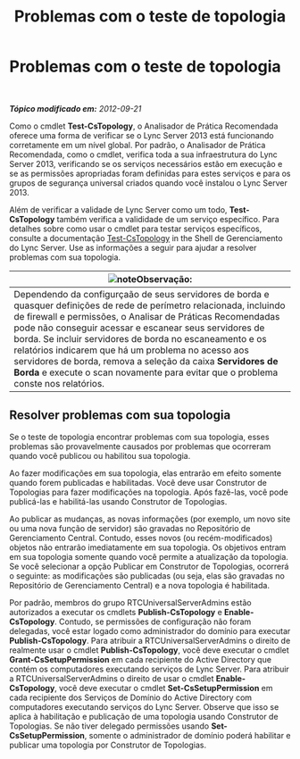 ﻿---
title: Problemas com o teste de topologia
TOCTitle: Problemas com o teste de topologia
ms:assetid: 821e8916-7b5d-4f64-8fb0-e5cc392ec1bb
ms:mtpsurl: https://technet.microsoft.com/pt-br/library/JJ205045(v=OCS.15)
ms:contentKeyID: 49307295
ms.date: 05/19/2016
mtps_version: v=OCS.15
ms.translationtype: HT
---

# Problemas com o teste de topologia

 

_**Tópico modificado em:** 2012-09-21_

Como o cmdlet **Test-CsTopology**, o Analisador de Prática Recomendada oferece uma forma de verificar se o Lync Server 2013 está funcionando corretamente em um nível global. Por padrão, o Analisador de Prática Recomendada, como o cmdlet, verifica toda a sua infraestrutura do Lync Server 2013, verificando se os serviços necessários estão em execução e se as permissões apropriadas foram definidas para estes serviços e para os grupos de segurança universal criados quando você instalou o Lync Server 2013.

Além de verificar a validade de Lync Server como um todo, **Test-CsTopology** também verifica a valididade de um serviço específico. Para detalhes sobre como usar o cmdlet para testar serviços específicos, consulte a documentação [Test-CsTopology](https://docs.microsoft.com/en-us/powershell/module/skype/Test-CsTopology) in the Shell de Gerenciamento do Lync Server. Use as informações a seguir para ajudar a resolver problemas com sua topologia.

<table>
<thead>
<tr class="header">
<th><img src="images/Gg425756.note(OCS.15).gif" title="note" alt="note" />Observação:</th>
</tr>
</thead>
<tbody>
<tr class="odd">
<td>Dependendo da configurçaão de seus servidores de borda e quasquer definições de rede de perímetro relacionada, incluindo de firewall e permissões, o Analisar de Práticas Recomendadas pode não conseguir acessar e escanear seus servidores de borda. Se incluir servidores de borda no escaneamento e os relatórios indicarem que há um problema no acesso aos servidores de borda, remova a seleção da caixa <strong>Servidores de Borda</strong> e execute o scan novamente para evitar que o problema conste nos relatórios.</td>
</tr>
</tbody>
</table>


## Resolver problemas com sua topologia

Se o teste de topologia encontrar problemas com sua topologia, esses problemas são provavelmente causados por problemas que ocorreram quando você publicou ou habilitou sua topologia.

Ao fazer modificações em sua topologia, elas entrarão em efeito somente quando forem publicadas e habilitadas. Você deve usar Construtor de Topologias para fazer modificações na topologia. Após fazê-las, você pode publicá-las e habilitá-las usando Construtor de Topologias.

Ao publicar as mudanças, as novas informações (por exemplo, um novo site ou uma nova função de servidor) são gravadas no Repositório de Gerenciamento Central. Contudo, esses novos (ou recém-modificados) objetos não entrarão imediatamente em sua topologia. Os objetivos entram em sua topologia somente quando você permite a atualização da topologia. Se você selecionar a opção Publicar em Construtor de Topologias, ocorrerá o seguinte: as modificações são publicadas (ou seja, elas são gravadas no Repositório de Gerenciamento Central) e a nova topologia é habilitada.

Por padrão, membros do grupo RTCUniversalServerAdmins estão autorizados a executar os cmdlets **Publish-CsTopology** e **Enable-CsTopology**. Contudo, se permissões de configuração não foram delegadas, você estar logado como administrador do domínio para executar **Publish-CsTopology**. Para atribuir a RTCUniversalServerAdmins o direito de realmente usar o cmdlet **Publish-CsTopology**, você deve executar o cmdlet **Grant-CsSetupPermission** em cada recipiente do Active Directory que contém os computadores executando serviços de Lync Server. Para atribuir a RTCUniversalServerAdmins o direito de usar o cmdlet **Enable-CsTopology**, você deve executar o cmdlet **Set-CsSetupPermission** em cada recipiente dos Serviços de Domínio do Active Directory com computadores executando serviços do Lync Server. Observe que isso se aplica à habilitação e publicação de uma topologia usando Construtor de Topologias. Se não tiver delegado permissões usando **Set-CsSetupPermission**, somente o administrador de domínio poderá habilitar e publicar uma topologia por Construtor de Topologias.

